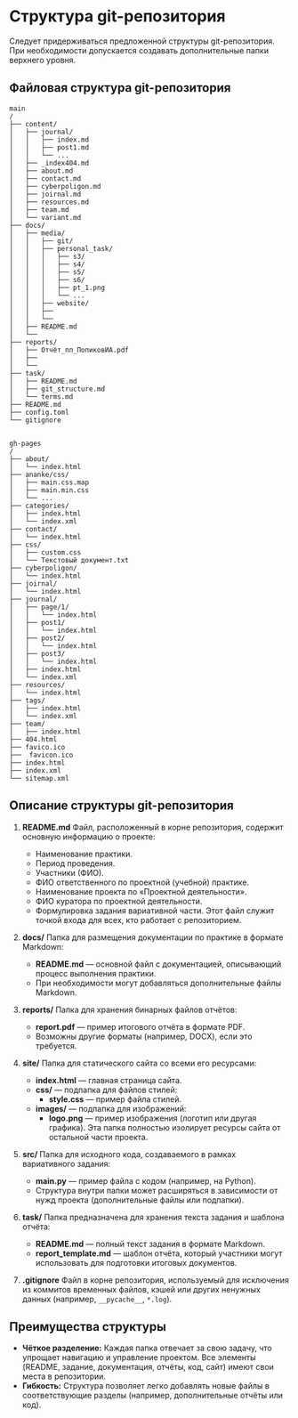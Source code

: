 # Структура git-репозитория

Следует придерживаться предложенной структуры git-репозитория. При необходимости допускается создавать дополнительные папки верхнего уровня.

## Файловая структура git-репозитория

```plaintext
main
/
├── content/
│   ├── journal/
│   │   ├── index.md
│   │   ├── post1.md
│   │   └── ...
│   ├── _index404.md
│   ├── about.md
│   ├── contact.md
│   ├── cyberpoligon.md
│   ├── joirnal.md
│   ├── resources.md
│   ├── team.md
│   └── variant.md
├── docs/
│   ├── media/
│   │   ├── git/
│   │   ├── personal_task/
│   │   │   ├── s3/
│   │   │   ├── s4/
│   │   │   ├── s5/
│   │   │   ├── s6/
│   │   │   ├── pt_1.png
│   │   │   └── ...
│   │   ├── website/
│   │   ├──
│   │   └──
│   ├── README.md
│   └── 
├── reports/
│   ├── Отчёт_пп_ПопиковИА.pdf
│   ├── 
│   └── 
├── task/
│   ├── README.md
│   ├── git_structure.md
│   └── terms.md
├── README.md
├── config.toml
└── gitignore


gh-pages
/
├── about/
│   └── index.html
├── ananke/css/
│   ├── main.css.map
│   ├── main.min.css
│   └── ...
├── categories/
│   ├── index.html
│   └── index.xml     
├── contact/
│   └── index.html
├── css/
│   ├── custom.css
│   └── Текстовый документ.txt
├── cyberpoligon/
│   └── index.html
├── joirnal/
│   └── index.html
├── journal/
│   ├── page/1/
│   │   └── index.html
│   ├── post1/
│   │   └── index.html
│   ├── post2/
│   │   └── index.html
│   ├── post3/
│   │   └── index.html
│   ├── index.html
│   └── index.xml     
├── resources/
│   └── index.html
├── tags/
│   ├── index.html
│   └── index.xml 
├── team/
│   ├── index.html
├── 404.html
├── favico.ico
├──  favicon.ico
├── index.html
├── index.xml
└── sitemap.xml
```

## Описание структуры git-репозитория

1. **README.md**
   Файл, расположенный в корне репозитория, содержит основную информацию о проекте:
   - Наименование практики.
   - Период проведения.
   - Участники (ФИО).
   - ФИО ответственного по проектной (учебной) практике.
   - Наименование проекта по «Проектной деятельности».
   - ФИО куратора по проектной деятельности.
   - Формулировка задания вариативной части.
   Этот файл служит точкой входа для всех, кто работает с репозиторием.

2. **docs/**
   Папка для размещения документации по практике в формате Markdown:
   - **README.md** — основной файл с документацией, описывающий процесс выполнения практики.
   - При необходимости могут добавляться дополнительные файлы Markdown.

3. **reports/**
   Папка для хранения бинарных файлов отчётов:
   - **report.pdf** — пример итогового отчёта в формате PDF.
   - Возможны другие форматы (например, DOCX), если это требуется.

4. **site/**
   Папка для статического сайта со всеми его ресурсами:
   - **index.html** — главная страница сайта.
   - **css/** — подпапка для файлов стилей:
     - **style.css** — пример файла стилей.
   - **images/** — подпапка для изображений:
     - **logo.png** — пример изображения (логотип или другая графика).
   Эта папка полностью изолирует ресурсы сайта от остальной части проекта.

5. **src/**
   Папка для исходного кода, создаваемого в рамках вариативного задания:
   - **main.py** — пример файла с кодом (например, на Python).
   - Структура внутри папки может расширяться в зависимости от нужд проекта (дополнительные файлы или подпапки).

6. **task/**
   Папка предназначена для хранения текста задания и шаблона отчёта:
   - **README.md** — полный текст задания в формате Markdown.
   - **report_template.md** — шаблон отчёта, который участники могут использовать для подготовки итоговых документов.

7. **.gitignore**
   Файл в корне репозитория, используемый для исключения из коммитов временных файлов, кэшей или других ненужных данных (например, `__pycache__`, `*.log`).

## Преимущества структуры

- **Чёткое разделение:** Каждая папка отвечает за свою задачу, что упрощает навигацию и управление проектом. Все элементы (README, задание, документация, отчёты, код, сайт) имеют свои места в репозитории.
- **Гибкость:** Структура позволяет легко добавлять новые файлы в соответствующие разделы (например, дополнительные отчёты или код).
